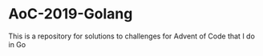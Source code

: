 # AoC-2019-Golang

This is a repository for solutions to challenges for Advent of Code that I do in Go
